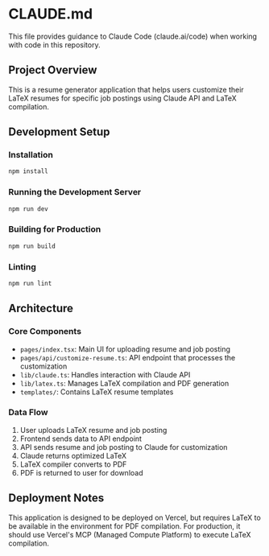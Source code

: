 # CLAUDE.md

This file provides guidance to Claude Code (claude.ai/code) when working with code in this repository.

## Project Overview

This is a resume generator application that helps users customize their LaTeX resumes for specific job postings using Claude API and LaTeX compilation.

## Development Setup

### Installation
```bash
npm install
```

### Running the Development Server
```bash
npm run dev
```

### Building for Production
```bash
npm run build
```

### Linting
```bash
npm run lint
```

## Architecture

### Core Components
- `pages/index.tsx`: Main UI for uploading resume and job posting
- `pages/api/customize-resume.ts`: API endpoint that processes the customization
- `lib/claude.ts`: Handles interaction with Claude API
- `lib/latex.ts`: Manages LaTeX compilation and PDF generation
- `templates/`: Contains LaTeX resume templates

### Data Flow
1. User uploads LaTeX resume and job posting
2. Frontend sends data to API endpoint
3. API sends resume and job posting to Claude for customization
4. Claude returns optimized LaTeX
5. LaTeX compiler converts to PDF
6. PDF is returned to user for download


## Deployment Notes

This application is designed to be deployed on Vercel, but requires LaTeX to be available in the environment for PDF compilation. For production, it should use Vercel's MCP (Managed Compute Platform) to execute LaTeX compilation.